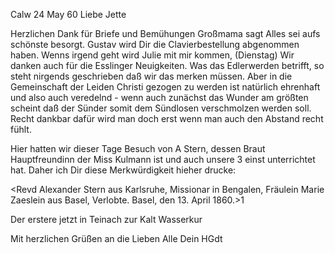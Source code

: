  Calw 24 May 60
Liebe Jette

Herzlichen Dank für Briefe und Bemühungen Großmama sagt Alles sei aufs schönste besorgt. Gustav wird Dir die Clavierbestellung abgenommen haben. Wenns irgend geht wird Julie mit mir kommen, (Dienstag) Wir danken auch für die Esslinger Neuigkeiten. Was das Edlerwerden betrifft, so steht nirgends geschrieben daß wir das merken müssen. Aber in die Gemeinschaft der Leiden Christi gezogen zu werden ist natürlich ehrenhaft und also auch veredelnd - wenn auch zunächst das Wunder am größten scheint daß der Sünder somit dem Sündlosen verschmolzen werden soll. Recht dankbar dafür wird man doch erst wenn man auch den Abstand recht fühlt.

Hier hatten wir dieser Tage Besuch von A Stern, dessen Braut Hauptfreundinn der Miss Kulmann ist und auch unsere 3 einst unterrichtet hat. Daher ich Dir diese Merkwürdigkeit hieher drucke:

 <Revd Alexander Stern
 aus Karlsruhe,
 Missionar in Bengalen,
 Fräulein Marie Zaeslein
 aus Basel,
 Verlobte.
 Basel, den 13. April 1860.>1

Der erstere jetzt in Teinach zur Kalt Wasserkur

Mit herzlichen Grüßen an die Lieben Alle
 Dein HGdt

